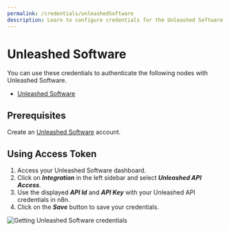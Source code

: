 ```yaml
---
permalink: /credentials/unleashedSoftware
description: Learn to configure credentials for the Unleashed Software node in n8n
---
```


# Unleashed Software

You can use these credentials to authenticate the following nodes with Unleashed Software.
- [Unleashed Software](../../nodes-library/nodes/UnleashedSoftware/README.md)

## Prerequisites

Create an [Unleashed Software](https://www.unleashedsoftware.com/) account.

## Using Access Token

1. Access your Unleashed Software dashboard.
2. Click on ***Integration*** in the left sidebar and select ***Unleashed API Access***.
3. Use the displayed ***API Id*** and ***API Key*** with your Unleashed API credentials in n8n.
4. Click on the ***Save*** button to save your credentials.

![Getting Unleashed Software credentials](./using-access-token.gif)
